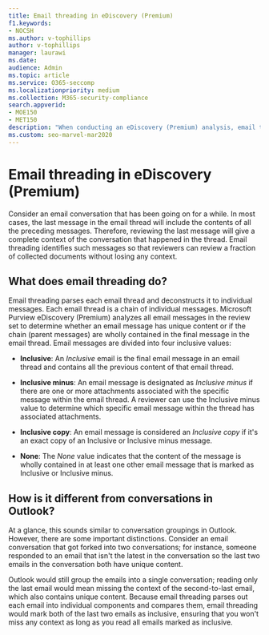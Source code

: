 ```yaml
---
title: Email threading in eDiscovery (Premium)
f1.keywords:
- NOCSH
ms.author: v-tophillips
author: v-tophillips
manager: laurawi
ms.date: 
audience: Admin
ms.topic: article
ms.service: O365-seccomp
ms.localizationpriority: medium
ms.collection: M365-security-compliance 
search.appverid: 
- MOE150
- MET150
description: "When conducting an eDiscovery (Premium) analysis, email threading parses an email conversation and separates each message into different categories."
ms.custom: seo-marvel-mar2020
---
```


# Email threading in eDiscovery (Premium)

Consider an email conversation that has been going on for a while. In most cases, the last message in the email thread will include the contents of all the preceding messages. Therefore, reviewing the last message will give a complete context of the conversation that happened in the thread. Email threading identifies such messages so that reviewers can review a fraction of collected documents without losing any context.

## What does email threading do?

Email threading parses each email thread and deconstructs it to individual messages. Each email thread is a chain of individual messages. Microsoft Purview eDiscovery (Premium) analyzes all email messages in the review set to determine whether an email message has unique content or if the chain (parent messages) are wholly contained in the final message in the email thread. Email messages are divided into four inclusive values:

- **Inclusive**: An *Inclusive* email is the final email message in an email thread and contains all the previous content of that email thread.

- **Inclusive minus**: An email message is designated as *Inclusive minus* if there are one or more attachments associated with the specific message within the email thread. A reviewer can use the Inclusive minus value to determine which specific email message within the thread has associated attachments. 

- **Inclusive copy**: An email message is considered an *Inclusive copy* if it's an exact copy of an Inclusive or Inclusive minus message. 

- **None**: The *None* value indicates that the content of the message is wholly contained in at least one other email message that is marked as Inclusive or Inclusive minus.

## How is it different from conversations in Outlook?

At a glance, this sounds similar to conversation groupings in Outlook. However, there are some important distinctions. Consider an email conversation that got forked into two conversations; for instance, someone responded to an email that isn't the latest in the conversation so the last two emails in the conversation both have unique content.

Outlook would still group the emails into a single conversation; reading only the last email would mean missing the context of the second-to-last email, which also contains unique content. Because email threading parses out each email into individual components and compares them, email threading would mark both of the last two emails as inclusive, ensuring that you won't miss any context as long as you read all emails marked as inclusive.
